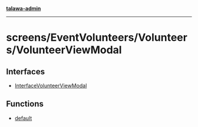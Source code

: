 [**talawa-admin**](../../../../README.md)

***

# screens/EventVolunteers/Volunteers/VolunteerViewModal

## Interfaces

- [InterfaceVolunteerViewModal](interfaces/InterfaceVolunteerViewModal.md)

## Functions

- [default](functions/default.md)

